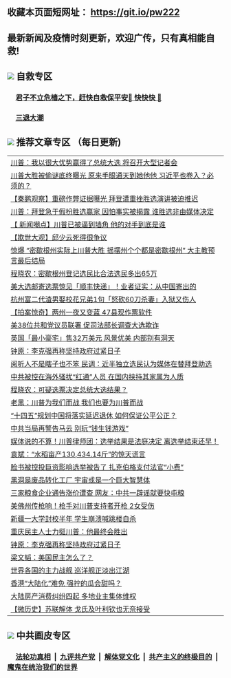 ## 收藏本页面短网址： https://git.io/pw222
## 最新新闻及疫情时刻更新，欢迎广传，只有真相能自救! 



## <img src="https://img.icons8.com/cute-clipart/2x/circled-right.png">  自救专区

 ### &nbsp;&nbsp;&nbsp;&nbsp; [君子不立危樯之下，赶快自救保平安🍎 快快快 📩](https://github.com/pwgy/td/blob/master/README.md)
 
 ### &nbsp;&nbsp;&nbsp;&nbsp; [三退大潮](https://is.gd/fCPoKo) 
 
## <img src="https://img.icons8.com/cute-clipart/2x/circled-right.png"> 推荐文章专区 （每日更新)

<Table>

<tr><td colspan="2" align="left"><a href="https://cfsjechv.xhuyd.press/?name=c1242963&key=encdeuyadochlaxz&from=pw2">川普：我以很大优势赢得了总统大选 将召开大型记者会</a></td></tr>
<tr><td colspan="2" align="left"><a href="https://cfsjechv.xhuyd.press/?name=c1242993&key=encdeuyadochlaxz&from=pw2">川普大胜被偷谜底终曝光 原来手眼通天到她他他 习近平也卷入？必须的？</a></td></tr>
<tr><td colspan="2" align="left"><a href="https://cfsjechv.xhuyd.press/?name=c1242976&key=encdeuyadochlaxz&from=pw2">【秦鹏观察】重磅作弊证据曝光 拜登遭重挫胜选演讲被迫推迟</a></td></tr>
<tr><td colspan="2" align="left"><a href="https://cfsjechv.xhuyd.press/?name=c1242997&key=encdeuyadochlaxz&from=pw2">川普：拜登急于假扮胜选赢家 因怕事实被揭露 谁胜选非由媒体决定</a></td></tr>
<tr><td colspan="2" align="left"><a href="https://cfsjechv.xhuyd.press/?name=c1243007&key=encdeuyadochlaxz&from=pw2">【 新闻嘲点】川普已被逼到墙角 他的对手到底是谁</a></td></tr>
<tr><td colspan="2" align="left"><a href="https://cfsjechv.xhuyd.press/?name=c1243000&key=encdeuyadochlaxz&from=pw2">【欺世大观】邱少云死得很争议</a></td></tr>
<tr><td colspan="2" align="left"><a href="https://cfsjechv.xhuyd.press/?name=c1242978&key=encdeuyadochlaxz&from=pw2">惊爆 “密歇根州实际上川普大胜  摇摆州个个都是密歇根州” 大主教预言最后结局</a></td></tr>
<tr><td colspan="2" align="left"><a href="https://cfsjechv.xhuyd.press/?name=c1242991&key=encdeuyadochlaxz&from=pw2">程晓农：密歇根州登记选民比合法选民多出65万</a></td></tr>
<tr><td colspan="2" align="left"><a href="https://cfsjechv.xhuyd.press/?name=c1242979&key=encdeuyadochlaxz&from=pw2">美大选邮寄选票惊见「顺丰快递」！业者证实：从中国寄出的</a></td></tr>
<tr><td colspan="2" align="left"><a href="https://cfsjechv.xhuyd.press/?name=c1242988&key=encdeuyadochlaxz&from=pw2">杭州富二代渣男娶校花兄弟1句「怒砍60刀杀妻」入狱又伤人</a></td></tr>
<tr><td colspan="2" align="left"><a href="https://cfsjechv.xhuyd.press/?name=c1242956&key=encdeuyadochlaxz&from=pw2">【拍案惊奇】两州一夜又变蓝 47县现作票软件</a></td></tr>
<tr><td colspan="2" align="left"><a href="https://cfsjechv.xhuyd.press/?name=c1243009&key=encdeuyadochlaxz&from=pw2">美38位共和党议员联署 促司法部长调查大选欺诈</a></td></tr>
<tr><td colspan="2" align="left"><a href="https://cfsjechv.xhuyd.press/?name=c1242996&key=encdeuyadochlaxz&from=pw2">英国「最小豪宅」售32万美元 风景优美 内部别有洞天</a></td></tr>
<tr><td colspan="2" align="left"><a href="https://cfsjechv.xhuyd.press/?name=c1243002&key=encdeuyadochlaxz&from=pw2">钟原：李克强再称坚持政府过紧日子</a></td></tr>
<tr><td colspan="2" align="left"><a href="https://cfsjechv.xhuyd.press/?name=c1242995&key=encdeuyadochlaxz&from=pw2">阅听人不是瞎子也不笨 民调：近半独立选民认为媒体在替拜登助选</a></td></tr>
<tr><td colspan="2" align="left"><a href="https://cfsjechv.xhuyd.press/?name=c1242994&key=encdeuyadochlaxz&from=pw2">中共被控在海外骚扰“红通”人员 在国内挟持其家属为人质</a></td></tr>
<tr><td colspan="2" align="left"><a href="https://cfsjechv.xhuyd.press/?name=c1242983&key=encdeuyadochlaxz&from=pw2">程晓农：可疑选票决定总统大选结果？</a></td></tr>
<tr><td colspan="2" align="left"><a href="https://cfsjechv.xhuyd.press/?name=c1242977&key=encdeuyadochlaxz&from=pw2">老黑：川普为我们而战 我们也要为川普而战</a></td></tr>
<tr><td colspan="2" align="left"><a href="https://cfsjechv.xhuyd.press/?name=c1242985&key=encdeuyadochlaxz&from=pw2">“十四五”规划中国将落实延迟退休 如何保证公平公正？</a></td></tr>
<tr><td colspan="2" align="left"><a href="https://cfsjechv.xhuyd.press/?name=c1242990&key=encdeuyadochlaxz&from=pw2">中共当局再警告马云 别玩“钱生钱游戏”</a></td></tr>
<tr><td colspan="2" align="left"><a href="https://cfsjechv.xhuyd.press/?name=c1242984&key=encdeuyadochlaxz&from=pw2">媒体说的不算！川普律师团：选举结果是法庭决定 离选举结束还早！</a></td></tr>
<tr><td colspan="2" align="left"><a href="https://cfsjechv.xhuyd.press/?name=c1243001&key=encdeuyadochlaxz&from=pw2">袁斌：“水稻亩产130,434.14斤”的惊天谎言</a></td></tr>
<tr><td colspan="2" align="left"><a href="https://cfsjechv.xhuyd.press/?name=c1242992&key=encdeuyadochlaxz&from=pw2">脸书被控投巨资影响选举被告了 扎克伯格支付法官“小费”</a></td></tr>
<tr><td colspan="2" align="left"><a href="https://cfsjechv.xhuyd.press/?name=c1242980&key=encdeuyadochlaxz&from=pw2">黑洞是废品转化工厂 宇宙或是一个巨大智慧体</a></td></tr>
<tr><td colspan="2" align="left"><a href="https://cfsjechv.xhuyd.press/?name=c1243008&key=encdeuyadochlaxz&from=pw2">三家粮食企业通告涨价遭查 网友：中共一辟谣就要快屯粮</a></td></tr>
<tr><td colspan="2" align="left"><a href="https://cfsjechv.xhuyd.press/?name=c1242986&key=encdeuyadochlaxz&from=pw2">美佛州传枪响！枪手对川普支持者开枪 2女受伤</a></td></tr>
<tr><td colspan="2" align="left"><a href="https://cfsjechv.xhuyd.press/?name=c1243005&key=encdeuyadochlaxz&from=pw2">新疆一大学封校半年 学生崩溃喊跳楼自杀</a></td></tr>
<tr><td colspan="2" align="left"><a href="https://cfsjechv.xhuyd.press/?name=c1243006&key=encdeuyadochlaxz&from=pw2">重庆民主人士力挺川普：他最终会胜出</a></td></tr>
<tr><td colspan="2" align="left"><a href="https://cfsjechv.xhuyd.press/?name=c1242975&key=encdeuyadochlaxz&from=pw2">钟原：李克强再称坚持政府过紧日子</a></td></tr>
<tr><td colspan="2" align="left"><a href="https://cfsjechv.xhuyd.press/?name=c1242890&key=encdeuyadochlaxz&from=pw2">梁文韬：美国民主怎么了？</a></td></tr>
<tr><td colspan="2" align="left"><a href="https://cfsjechv.xhuyd.press/?name=c1242974&key=encdeuyadochlaxz&from=pw2">世界各国的主力战舰 巡洋舰正淡出江湖</a></td></tr>
<tr><td colspan="2" align="left"><a href="https://cfsjechv.xhuyd.press/?name=c1242987&key=encdeuyadochlaxz&from=pw2">香港“大陆化”难免 强拧的瓜会甜吗？</a></td></tr>
<tr><td colspan="2" align="left"><a href="https://cfsjechv.xhuyd.press/?name=c1242989&key=encdeuyadochlaxz&from=pw2">大陆房产消费纠纷四起 多地业主集体维权</a></td></tr>
<tr><td colspan="2" align="left"><a href="https://cfsjechv.xhuyd.press/?name=c1243010&key=encdeuyadochlaxz&from=pw2">【微历史】苏联解体 戈氏及叶利钦也无奈接受</a></td></tr>


 </Table>

## <img src="https://img.icons8.com/cute-clipart/2x/circled-right.png"> 中共画皮专区


 ### &nbsp;&nbsp;&nbsp;&nbsp; [法轮功真相](https://github.com/begood0513/basic/blob/master/README.md) &nbsp;|&nbsp; [九评共产党](https://github.com/begood0513/9ping.md/blob/master/README.md) &nbsp;|&nbsp; [解体党文化](https://github.com/begood0513/jtdwh.md/blob/master/README.md)   &nbsp;|&nbsp; [共产主义的终极目的](https://github.com/begood0513/gczydzjmd.md/blob/master/README.md) &nbsp;|&nbsp; [魔鬼在统治我们的世界](https://github.com/begood0513/gczydzjmd.md/blob/master/README.md) 

